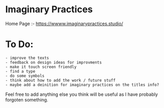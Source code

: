 # Imaginary Practices

Home Page :- https://wwww.imaginarypractices.studio/

 # To Do:
    - improve the texts
    - feedback on design ideas for improvments
    - make it touch screen friendly
    - find a type
    - do some symbols
    - think about how to add the work / future stuff
    - maybe add a deinition for imaginary practices on the titles info?

Feel free to add anything else you think will be useful as I have probably forgoten something.


